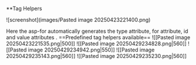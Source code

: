 **Tag Helpers


![screenshot](images/Pasted image 20250423221400.png)

Here the asp-for automatically generates the type attribute, for attribute, id and value attributes .
==Predefined tag helpers available==
![[Pasted image 20250423221535.png|500]]
![[Pasted image 20250429234828.png|560]]
![[Pasted image 20250429234942.png|550]]
![[Pasted image 20250429235143.png|560]]
![[Pasted image 20250429235230.png|560]]
